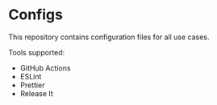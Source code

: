 # Configs

This repository contains configuration files for all use cases.

Tools supported:

- GitHub Actions
- ESLint
- Prettier
- Release It
